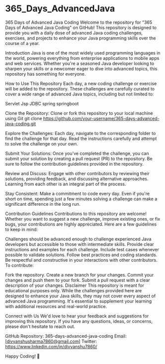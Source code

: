 # 365_Days_AdvancedJava
365 Days of Advanced Java Coding
Welcome to the repository for "365 Days of Advanced Java Coding" on GitHub! This repository is designed to provide you with a daily dose of advanced Java coding challenges, exercises, and projects to enhance your Java programming skills over the course of a year.

Introduction
Java is one of the most widely used programming languages in the world, powering everything from enterprise applications to mobile apps and web services. Whether you're a seasoned Java developer looking to sharpen your skills or a newcomer eager to dive into advanced topics, this repository has something for everyone.

How to Use This Repository
Each day, a new coding challenge or exercise will be added to the repository. These challenges are carefully curated to cover a wide range of advanced Java topics, including but not limited to:

Servlet 
Jsp
JDBC
spring
springboot


Clone the Repository: Clone or fork this repository to your local machine using Git
git clone https://github.com/your-username/365-days-advanced-java-coding.git

Explore the Challenges: Each day, navigate to the corresponding folder to find the challenge for that day. Read the instructions carefully and attempt to solve the challenge on your own.

Submit Your Solutions: Once you've completed the challenge, you can submit your solution by creating a pull request (PR) to the repository. Be sure to follow the contribution guidelines provided in the repository.

Review and Discuss: Engage with other contributors by reviewing their solutions, providing feedback, and discussing alternative approaches. Learning from each other is an integral part of the process.

Stay Consistent: Make a commitment to code every day. Even if you're short on time, spending just a few minutes solving a challenge can make a significant difference in the long run.

Contribution Guidelines
Contributions to this repository are welcome! Whether you want to suggest a new challenge, improve existing ones, or fix bugs, your contributions are highly appreciated. Here are a few guidelines to keep in mind:

Challenges should be advanced enough to challenge experienced Java developers but accessible to those with intermediate skills.
Provide clear instructions and examples for each challenge.
Include test cases whenever possible to validate solutions.
Follow best practices and coding standards.
Be respectful and constructive in your interactions with other contributors.
To contribute:

Fork the repository.
Create a new branch for your changes.
Commit your changes and push them to your fork.
Submit a pull request with a clear description of your changes.
Disclaimer
This repository is meant for educational purposes only. While the challenges provided here are designed to enhance your Java skills, they may not cover every aspect of advanced Java programming. It's essential to supplement your learning with additional resources and real-world practice.

Connect with Us
We'd love to hear your feedback and suggestions for improving this repository. If you have any questions, ideas, or concerns, please don't hesitate to reach out.

GitHub Repository: 365-days-advanced-java-coding
Email: [divyanshusharma7860@gmail.com]
Twitter: https://www.linkedin.com/in/divyanshu7860/

Happy Coding! 🚀
